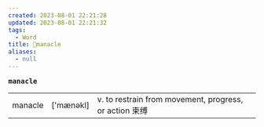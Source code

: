 ```yaml
---
created: 2023-08-01 22:21:28
updated: 2023-08-01 22:21:32
tags:
  - Word
title: 📖manacle
aliases:
  - null
---
```


<pre><strong>manacle</strong></pre>
|   |   |   |
|---|---|---|
|manacle|['mænəkl]|v. to restrain from movement, progress, or action 束缚|